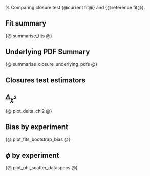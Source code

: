 % Comparing closure test {@current fit@} and {@reference fit@}.

Fit summary
-----------
{@ summarise_fits @}

Underlying PDF Summary
----------------------
{@ summarise_closure_underlying_pdfs @}

Closures test estimators
-----------------------
## $\Delta_{\chi^{2}}$
{@ plot_delta_chi2 @}
## Bias by experiment
{@ plot_fits_bootstrap_bias @}
## $\phi$ by experiment
{@ plot_phi_scatter_dataspecs @}
